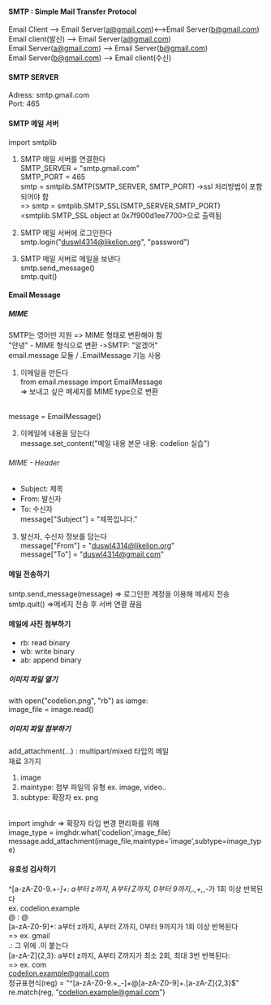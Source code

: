 #### SMTP : Simple Mail Transfer Protocol
Email Client -<SMTP>-> Email Server(a@gmail.com)<-<SMTP>->Email Server(b@gmail.com)
<br>Email client(발신) -<IMAP>-> Email Server(a@gmail.com)
<br>Email Server(a@gmail.com) -<SMTP>-> Email Server(b@gmail.com)
<br>Email Server(b@gmail.com) -<IMAP>-> Email client(수신)

#### SMTP SERVER
Adress: smtp.gmail.com
<br>Port: 465

#### SMTP 메일 서버
import smtplib
1. SMTP 메일 서버를 연결한다
<br>SMTP_SERVER = "smtp.gmail.com"
<br>SMTP_PORT = 465
<br>smtp = smtplib.SMTP(SMTP_SERVER, SMTP_PORT)
->ssl 처리방법이 포함되어야 함
<br>=> smtp = smtplib.SMTP_SSL(SMTP_SERVER,SMTP_PORT)
<br> <smtplib.SMTP_SSL object at 0x7f900d1ee7700>으로 출력됨

2. SMTP 메일 서버에 로그인한다
<br>smtp.login("duswl4314@likelion.org", "password")

3. SMTP 메일 서버로 메일을 보낸다
<br>smtp.send_message()
<br>smtp.quit()

#### Email Message
##### MIME
SMTP는 영어만 지원 => MIME 형태로 변환해야 함 
<br>"안녕" - MIME 형식으로 변환 ->SMTP: "알겠어"
<br>email.message 모듈 / .EmailMessage 기능 사용

1. 이메일을 만든다
<br>from email.message import EmailMessage 
<br>=> 보내고 싶은 메세지를 MIME type으로 변환

<br>message = EmailMessage() 

2. 이메일에 내용을 담는다
<br>message.set_content("메일 내용 본문 내용: codelion 실습")
###### MIME - Header
* Subject: 제목
* From: 발신자
* To: 수신자
<br>message["Subject"] = "제목입니다."

3. 발신자, 수신자 정보를 담는다
<br>message["From"] = "duswl4314@likelion.org"
<br>message["To"] = "duswl4314@gmail.com"

#### 메일 전송하기
smtp.send_message(message) => 로그인한 계정을 이용해 메세지 전송
<br> smtp.quit() =>메세지 전송 후 서버 연결 끊음

#### 메일에 사진 첨부하기
* rb: read binary
* wb: write binary
* ab: append binary
##### 이미지 파일 열기
with open("codelion.png", "rb") as iamge:
<br><t>image_file = image.read()

##### 이미지 파일 첨부하기
add_attachment(...) : multipart/mixed 타입의 메일
<br>재료 3가지

1. image
2. maintype: 첨부 파일의 유형 ex. image, video..
3. subtype: 확장자 ex. png

<br>import imghdr => 확장자 타입 변경 편리화를 위해
<br>image_type = imghdr.what('codelion',image_file)
<br>message.add_attachment(image_file,maintype='image',subtype=image_type)

#### 유효성 검사하기
^[a-zA-Z0-9.+_-]+: a부터 z까지, A부터 Z까지, 0부터 9까지,.,+,_,-가 1회 이상 반복된다
<br> ex. codelion.example
<br>@ : @
<br>[a-zA-Z0-9]+: a부터 z까지, A부터 Z까지, 0부터 9까지가 1회 이상 반복된다 <br>=> ex. gmail
<br>\.: 그 위에 .이 붙는다
<br>[a-zA-Z]{2,3}: a부터 z까지, A부터 Z까지가 최소 2회, 최대 3번 반복된다: <br>=> ex. com
<br>codelion.example@gmail.com
<br>정규표현식(reg) = "^[a-zA-Z0-9.+_-]+@[a-zA-Z0-9]+\.[a-zA-Z]{2,3}$"
<br>re.match(reg, "codelion.example@gmail.com")